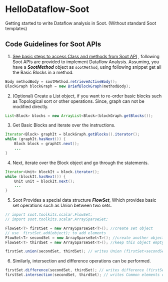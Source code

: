 # HelloDataflow-Soot
Getting started to write Dataflow analysis in Soot. (Without standard Soot templates)

## Code Guidelines for Soot APIs
1. [See basic steps to access Class and methods from Soot API](https://github.com/ufarooq/HelloTransform-Soot) , following Soot APIs are provided to implement Dataflow Analysis. Assuming, you have a ***SootMethod*** object as ``sootMethod``,  using following snippet get all the Basic Blocks in a method.
```java
Body methodBody = sootMethod.retrieveActiveBody();
BlockGraph blockGraph = new BriefBlockGraph(methodBody);
```
2. (Optional) Create a List object, if you want to re-order basic blocks such as Topological sort or other operations. Since, graph can not be modified directly. 
```java
List<Block> blocks = new ArrayList<Block>(blockGraph.getBlocks());
```
3. Get Basic Blocks and iterate over the instructions. 
```java
Iterator<Block> graphIt = blockGraph.getBlocks().iterator();  
while (graphIt.hasNext()) {  
    Block block = graphIt.next();  
    ...
}
```
4. Next, iterate over the Block object and go through the statements. 
```java
Iterator<Unit> blockIt = block.iterator();  
while (blockIt.hasNext()) {  
    Unit unit = blockIt.next();  
    ...  
}
```
5. Soot Provides a special data structure ***FlowSet***,  Which provides basic set operations such as Union between two sets. 
```java
// import soot.toolkits.scalar.FlowSet;
// import soot.toolkits.scalar.ArraySparseSet;

FlowSet<T> firstSet = new ArraySparseSet<T>(); //create set object
// use  firstSet.add(object); to add elements
FlowSet<T> secondSet = new ArraySparseSet<T>(); //create another object and add elements
FlowSet<T> thirdSet = new ArraySparseSet<T>(); //keep this object empty to store results

firstSet.union(secondSet, thirdSet); // writes Union (firstSet+secondSet) to thirdSet
```
6. Similarly, intersection and difference operations can be performed. 
```java
firstSet.difference(secondSet, thirdSet); // writes difference (firstSet-secondSet) to thirdSet
firstSet.intersection(secondSet, thirdSet); // writes Common elements of both sets to thirdSet
``` 
